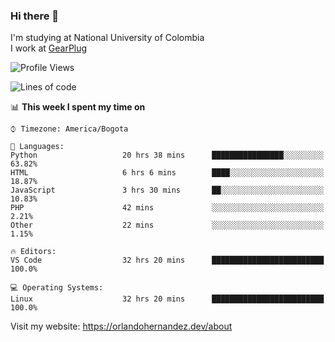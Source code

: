 ### Hi there 👋


<!--**AR4Z/AR4Z** is a ✨ _special_ ✨ repository because its `README.md` (this file) appears on your GitHub profile.

Here are some ideas to get you started:-->
I'm studying at National University of Colombia
<br>
I work at <a href="https://gearplug.io/en/">GearPlug</a>
<br>

<!--START_SECTION:waka-->
![Profile Views](http://img.shields.io/badge/Profile%20Views-24-blue)

![Lines of code](https://img.shields.io/badge/From%20Hello%20World%20I've%20written-18.8%20million%20Lines%20of%20code-blue)

📊 **This week I spent my time on** 

```text
⌚︎ Timezone: America/Bogota

💬 Languages: 
Python                   20 hrs 38 mins      ████████████████░░░░░░░░░   63.82% 
HTML                     6 hrs 6 mins        ████░░░░░░░░░░░░░░░░░░░░░   18.87% 
JavaScript               3 hrs 30 mins       ██░░░░░░░░░░░░░░░░░░░░░░░   10.83% 
PHP                      42 mins             ░░░░░░░░░░░░░░░░░░░░░░░░░   2.21% 
Other                    22 mins             ░░░░░░░░░░░░░░░░░░░░░░░░░   1.15%

🔥 Editors: 
VS Code                  32 hrs 20 mins      █████████████████████████   100.0%

💻 Operating Systems: 
Linux                    32 hrs 20 mins      █████████████████████████   100.0%

```


<!--END_SECTION:waka-->


Visit my website: https://orlandohernandez.dev/about

